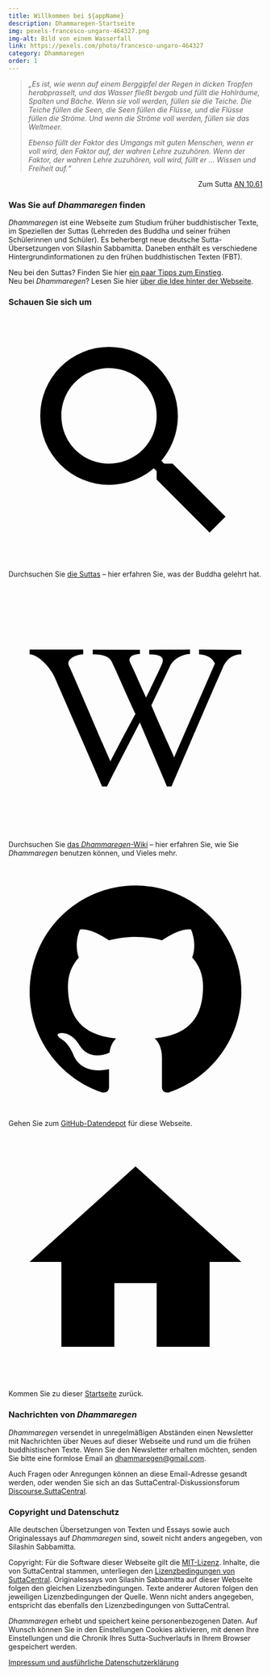```yaml
---
title: Willkommen bei ${appName}
description: Dhammaregen-Startseite
img: pexels-francesco-ungaro-464327.png
img-alt: Bild von einem Wasserfall
link: https://pexels.com/photo/francesco-ungaro-464327
category: Dhammaregen
order: 1
---
```


> *„Es ist, wie wenn auf einem Berggipfel der Regen in dicken Tropfen herabprasselt, und das Wasser fließt bergab und füllt die Hohlräume, Spalten und Bäche. Wenn sie voll werden, füllen sie die Teiche. Die Teiche füllen die Seen, die Seen füllen die Flüsse, und die Flüsse füllen die Ströme. Und wenn die Ströme voll werden, füllen sie das Weltmeer.*
> 
> *Ebenso füllt der Faktor des Umgangs mit guten Menschen, wenn er voll wird, den Faktor auf, der wahren Lehre zuzuhören. Wenn der Faktor, der wahren Lehre zuzuhören, voll wird, füllt er … Wissen und Freiheit auf.“*
<div style="text-align: right;">Zum Sutta <a href="/#/sutta/an10.61:8.1/de/sabbamitta">AN 10.61</a></div>

### Was Sie auf *Dhammaregen* finden

*Dhammaregen* ist eine Webseite zum Studium früher buddhistischer Texte, im Speziellen der Suttas (Lehrreden des Buddha und seiner frühen Schülerinnen und Schüler). Es beherbergt neue deutsche Sutta-Übersetzungen von Silashin Sabbamitta. Daneben enthält es verschiedene Hintergrundinformationen zu den frühen buddhistischen Texten (FBT).

Neu bei den Suttas? Finden Sie hier [ein paar Tipps zum Einstieg](/Studium/Einstieg).  
Neu bei *Dhammaregen*? Lesen Sie hier [über die Idee hinter der Webseite](/Studium/Neu).

### Schauen Sie sich um

<a href="/suttas" class="scv-icon-btn v-btn v-btn--icon v-btn--round v-btn--router theme--dark v-size--default"><span class="v-btn__content"><span aria-hidden="true" class="v-icon notranslate theme--dark"><svg xmlns="http://www.w3.org/2000/svg" viewBox="0 0 24 24" role="img" aria-hidden="true" class="v-icon__svg"><path d="M9.5,3A6.5,6.5 0 0,1 16,9.5C16,11.11 15.41,12.59 14.44,13.73L14.71,14H15.5L20.5,19L19,20.5L14,15.5V14.71L13.73,14.44C12.59,15.41 11.11,16 9.5,16A6.5,6.5 0 0,1 3,9.5A6.5,6.5 0 0,1 9.5,3M9.5,5C7,5 5,7 5,9.5C5,12 7,14 9.5,14C12,14 14,12 14,9.5C14,7 12,5 9.5,5Z"></path></svg></span></span></a> Durchsuchen Sie [die Suttas](/suttas) – hier erfahren Sie, was der Buddha gelehrt hat.

<a href="/wiki" class="scv-icon-btn v-btn--active v-btn v-btn--icon v-btn--round v-btn--router theme--dark v-size--default" aria-current="page"><span class="v-btn__content"><span aria-hidden="true" class="v-icon notranslate theme--dark"><svg xmlns="http://www.w3.org/2000/svg" viewBox="0 0 24 24" role="img" aria-hidden="true" class="v-icon__svg"><path d="M14.97,18.95L12.41,12.92C11.39,14.91 10.27,17 9.31,18.95C9.3,18.96 8.84,18.95 8.84,18.95C7.37,15.5 5.85,12.1 4.37,8.68C4.03,7.84 2.83,6.5 2,6.5C2,6.4 2,6.18 2,6.05H7.06V6.5C6.46,6.5 5.44,6.9 5.7,7.55C6.42,9.09 8.94,15.06 9.63,16.58C10.1,15.64 11.43,13.16 12,12.11C11.55,11.23 10.13,7.93 9.71,7.11C9.39,6.57 8.58,6.5 7.96,6.5C7.96,6.35 7.97,6.25 7.96,6.06L12.42,6.07V6.47C11.81,6.5 11.24,6.71 11.5,7.29C12.1,8.53 12.45,9.42 13,10.57C13.17,10.23 14.07,8.38 14.5,7.41C14.76,6.76 14.37,6.5 13.29,6.5C13.3,6.38 13.3,6.17 13.3,6.07C14.69,6.06 16.78,6.06 17.15,6.05V6.47C16.44,6.5 15.71,6.88 15.33,7.46L13.5,11.3C13.68,11.81 15.46,15.76 15.65,16.2L19.5,7.37C19.2,6.65 18.34,6.5 18,6.5C18,6.37 18,6.2 18,6.05L22,6.08V6.1L22,6.5C21.12,6.5 20.57,7 20.25,7.75C19.45,9.54 17,15.24 15.4,18.95C15.4,18.95 14.97,18.95 14.97,18.95Z"></path></svg></span></span></a> Durchsuchen Sie [das *Dhammaregen*-Wiki](/wiki) – hier erfahren Sie, wie Sie *Dhammaregen* benutzen können, und Vieles mehr.

<a href="https://github.com/dhammaregen/dhammaregen3" target="_blank" class="scv-icon-btn v-btn v-btn--icon v-btn--round theme--dark v-size--default" title="Github"><span class="v-btn__content"><span aria-hidden="true" class="v-icon notranslate theme--dark"><svg xmlns="http://www.w3.org/2000/svg" viewBox="0 0 24 24" role="img" aria-hidden="true" class="v-icon__svg"><path d="M12,2A10,10 0 0,0 2,12C2,16.42 4.87,20.17 8.84,21.5C9.34,21.58 9.5,21.27 9.5,21C9.5,20.77 9.5,20.14 9.5,19.31C6.73,19.91 6.14,17.97 6.14,17.97C5.68,16.81 5.03,16.5 5.03,16.5C4.12,15.88 5.1,15.9 5.1,15.9C6.1,15.97 6.63,16.93 6.63,16.93C7.5,18.45 8.97,18 9.54,17.76C9.63,17.11 9.89,16.67 10.17,16.42C7.95,16.17 5.62,15.31 5.62,11.5C5.62,10.39 6,9.5 6.65,8.79C6.55,8.54 6.2,7.5 6.75,6.15C6.75,6.15 7.59,5.88 9.5,7.17C10.29,6.95 11.15,6.84 12,6.84C12.85,6.84 13.71,6.95 14.5,7.17C16.41,5.88 17.25,6.15 17.25,6.15C17.8,7.5 17.45,8.54 17.35,8.79C18,9.5 18.38,10.39 18.38,11.5C18.38,15.32 16.04,16.16 13.81,16.41C14.17,16.72 14.5,17.33 14.5,18.26C14.5,19.6 14.5,20.68 14.5,21C14.5,21.27 14.66,21.59 15.17,21.5C19.14,20.16 22,16.42 22,12A10,10 0 0,0 12,2Z"></path></svg></span></span></a> Gehen Sie zum [GitHub-Datendepot](https://github.com/dhammaregen/dhammaregen) für diese Webseite.

<a href="/" class="scv-icon-btn v-btn v-btn--icon v-btn--round v-btn--router theme--dark v-size--default"><span class="v-btn__content"><span aria-hidden="true" class="v-icon notranslate theme--dark"><svg xmlns="http://www.w3.org/2000/svg" viewBox="0 0 24 24" role="img" aria-hidden="true" class="v-icon__svg"><path d="M10,20V14H14V20H19V12H22L12,3L2,12H5V20H10Z"></path></svg></span></span></a> Kommen Sie zu dieser [Startseite](/wiki/startseite) zurück.

### Nachrichten von *Dhammaregen*

*Dhammaregen* versendet in unregelmäßigen Abständen einen Newsletter mit Nachrichten über Neues auf dieser Webseite und rund um die frühen buddhistischen Texte. Wenn Sie den Newsletter erhalten möchten, senden Sie bitte eine formlose Email an [dhammaregen@gmail.com](mailto:dhammaregen@gmail.com).

Auch Fragen oder Anregungen können an diese Email-Adresse gesandt werden, oder wenden Sie sich an das SuttaCentral-Diskussionsforum [Discourse.SuttaCentral](https://discourse.suttacentral.net).

### Copyright und Datenschutz

Alle deutschen Übersetzungen von Texten und Essays sowie auch Originalessays auf *Dhammaregen* sind, soweit nicht anders angegeben, von Silashin Sabbamitta.

Copyright: Für die Software dieser Webseite gilt die [MIT-Lizenz](https://github.com/dhammaregen/dhammaregen/blob/main/LICENSE). Inhalte, die von SuttaCentral stammen, unterliegen den [Lizenzbedingungen von SuttaCentral](https://dhammaregen.github.io/voice/de/301-lizenzen-sc). Originalessays von Silashin Sabbamitta auf dieser Webseite folgen den gleichen Lizenzbedingungen. Texte anderer Autoren folgen den jeweiligen Lizenzbedingungen der Quelle. Wenn nicht anders angegeben, entspricht das ebenfalls den Lizenzbedingungen von SuttaCentral.

*Dhammaregen* erhebt und speichert keine personenbezogenen Daten. Auf Wunsch können Sie in den Einstellungen Cookies aktivieren, mit denen Ihre Einstellungen und die Chronik Ihres Sutta-Suchverlaufs in Ihrem Browser gespeichert werden. 

<!-- Diese Webseite verwendet Cookies lediglich zu dem Zweck, die Darstellung der Webseiteninhalte zu ermöglichen und die Einstellungen des Benutzers in dessen Browser zu speichern. -->

[Impressum und ausführliche Datenschutzerklärung](/wiki/Impressum)
